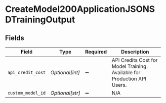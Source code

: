 # CreateModel200ApplicationJSONSDTrainingOutput


## Fields

| Field                                                                    | Type                                                                     | Required                                                                 | Description                                                              |
| ------------------------------------------------------------------------ | ------------------------------------------------------------------------ | ------------------------------------------------------------------------ | ------------------------------------------------------------------------ |
| `api_credit_cost`                                                        | *Optional[int]*                                                          | :heavy_minus_sign:                                                       | API Credits Cost for Model Training. Available for Production API Users. |
| `custom_model_id`                                                        | *Optional[str]*                                                          | :heavy_minus_sign:                                                       | N/A                                                                      |